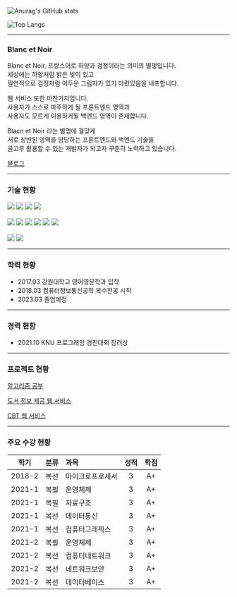 ![Anurag's GitHub stats](https://github-readme-stats.vercel.app/api?username=Blanc-et-noir&show_icons=true&theme=dracula)

![Top Langs](https://github-readme-stats.vercel.app/api/top-langs/?username=Blanc-et-noir&layout=compact&theme=dracula)

***

### Blanc et Noir

Blanc et Noir, 프랑스어로 하양과 검정이라는 의미의 별명입니다.<br>
세상에는 하양처럼 밝은 빛이 있고<br>
필연적으로 검정처럼 어두운 그림자가 있기 마련있음을 내포합니다.

웹 서비스 또한 마찬가지입니다.<br>
사용자가 스스로 마주하게 될 프론트엔드 영역과<br>
사용자도 모르게 이용하게될 백엔드 영역이 존재합니다.

Blacn et Noir 라는 별명에 걸맞게<br>
서로 상반된 영역을 담당하는 프론트엔드와 백엔드 기술을<br>
골고루 활용할 수 있는 개발자가 되고자 꾸준히 노력하고 있습니다.

[블로그](https://blanc-et-noir.tistory.com)

***

### 기술 현황

  <div>
      <img src="https://img.shields.io/badge/html5-E34F26?style=for-the-badge&logo=html5&logoColor=white"> 
      <img src="https://img.shields.io/badge/css-1572B6?style=for-the-badge&logo=css3&logoColor=white"> 
      <img src="https://img.shields.io/badge/javascript-F7DF1E?style=for-the-badge&logo=javascript&logoColor=black"> 
      <img src="https://img.shields.io/badge/jquery-0769AD?style=for-the-badge&logo=jquery&logoColor=white">
  </div>
  <br>
  <div>
      <img src="https://img.shields.io/badge/apache tomcat-F8DC75?style=for-the-badge&logo=apachetomcat&logoColor=white">
      <img src="https://img.shields.io/badge/spring-6DB33F?style=for-the-badge&logo=spring&logoColor=white"> 
      <img src="https://img.shields.io/badge/java-007396?style=for-the-badge&logo=java&logoColor=white"> 
      <img src="https://img.shields.io/badge/oracle-F80000?style=for-the-badge&logo=oracle&logoColor=white"> 
      <img src="https://img.shields.io/badge/mariaDB-003545?style=for-the-badge&logo=mariaDB&logoColor=white"> 
      <img src="https://img.shields.io/badge/redis-DC382D?style=for-the-badge&logo=redis&logoColor=white">
  </div>
  <br>
  <div>
      <img src="https://img.shields.io/badge/github-181717?style=for-the-badge&logo=github&logoColor=white">
      <img src="https://img.shields.io/badge/git-F05032?style=for-the-badge&logo=git&logoColor=white">
  </div>

***

### 학력 현황

* 2017.03 강원대학교 영어영문학과 입학
* 2018.03 컴퓨터정보통신공학 복수전공 시작
* 2023.03 졸업예정

***

### 경력 현항

* 2021.10 KNU 프로그래밍 경진대회 장려상

***

### 프로젝트 현황

[알고리즘 공부](https://github.com/Blanc-et-noir/Algorithm)

[도서 정보 제공 웹 서비스](https://github.com/Blanc-et-noir/LibraryService)

[CBT 웹 서비스](https://github.com/Blanc-et-noir/RestAPI)

***

### 주요 수강 현황
  
|학기|분류|과목|성적|학점|
|:---:|:---:|:---|:---:|:---:|
|2018-2|복선|마이크로프로세서|3|A+|
|2021-1|복필|운영체제|3|A+|
|2021-1|복필|자료구조|3|A+|
|2021-1|복선|데이터통신|3|A+|
|2021-1|복선|컴퓨터그래픽스|3|A+|
|2021-2|복필|운영체제|3|A+|
|2021-2|복선|컴퓨터네트워크|3|A+|
|2021-2|복선|네트워크보안|3|A+|
|2021-2|복선|데이터베이스|3|A+|
